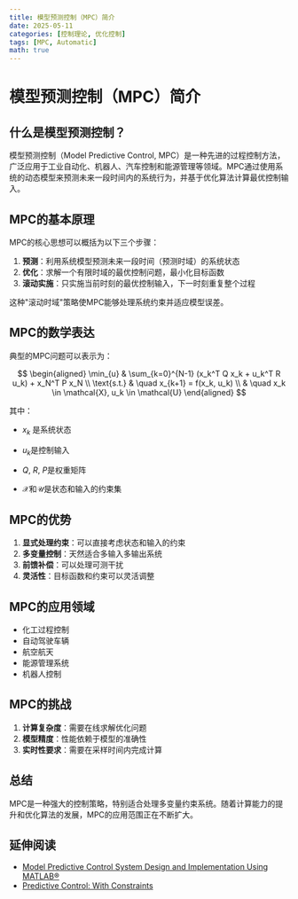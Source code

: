 ```yaml
---
title: 模型预测控制（MPC）简介
date: 2025-05-11
categories: [控制理论, 优化控制]
tags: [MPC, Automatic]
math: true
---
```


# 模型预测控制（MPC）简介

## 什么是模型预测控制？

模型预测控制（Model Predictive Control, MPC）是一种先进的过程控制方法，广泛应用于工业自动化、机器人、汽车控制和能源管理等领域。MPC通过使用系统的动态模型来预测未来一段时间内的系统行为，并基于优化算法计算最优控制输入。

## MPC的基本原理

MPC的核心思想可以概括为以下三个步骤：

1. **预测**：利用系统模型预测未来一段时间（预测时域）的系统状态
2. **优化**：求解一个有限时域的最优控制问题，最小化目标函数
3. **滚动实施**：只实施当前时刻的最优控制输入，下一时刻重复整个过程

这种"滚动时域"策略使MPC能够处理系统约束并适应模型误差。

## MPC的数学表达

典型的MPC问题可以表示为：

$$
\begin{aligned}
\min_{u} & \sum_{k=0}^{N-1} (x_k^T Q x_k + u_k^T R u_k) + x_N^T P x_N \\
\text{s.t.} & \quad x_{k+1} = f(x_k, u_k) \\
& \quad x_k \in \mathcal{X}, u_k \in \mathcal{U}
\end{aligned}
$$

其中：
- $x_k$ 是系统状态

- $u_k$是控制输入
- $Q$, $R$, $P$是权重矩阵
- $\mathcal{X}$和$\mathcal{U}$是状态和输入的约束集

## MPC的优势

1. **显式处理约束**：可以直接考虑状态和输入的约束
2. **多变量控制**：天然适合多输入多输出系统
3. **前馈补偿**：可以处理可测干扰
4. **灵活性**：目标函数和约束可以灵活调整

## MPC的应用领域

- 化工过程控制
- 自动驾驶车辆
- 航空航天
- 能源管理系统
- 机器人控制

## MPC的挑战

1. **计算复杂度**：需要在线求解优化问题
2. **模型精度**：性能依赖于模型的准确性
3. **实时性要求**：需要在采样时间内完成计算

## 总结

MPC是一种强大的控制策略，特别适合处理多变量约束系统。随着计算能力的提升和优化算法的发展，MPC的应用范围正在不断扩大。

## 延伸阅读

- [Model Predictive Control System Design and Implementation Using MATLAB®](https://www.springer.com/gp/book/9781848823310)
- [Predictive Control: With Constraints](https://www.pearson.com/us/higher-education/program/Maciejowski-Predictive-Control-with-Constraints/PGM228000.html)